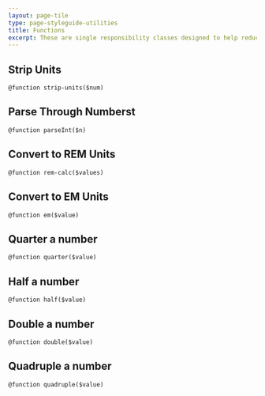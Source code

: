 ```yaml
---
layout: page-tile
type: page-styleguide-utilities
title: Functions
excerpt: These are single responsibility classes designed to help reduce duplication in our SCSS.
---
```


<div class="panel  panel-default  p  markdown-body">
    <h2 class="styleguide-title">Strip Units</h2>
    <pre><code class=" language-sass" data-lang="scss">@function strip-units($num)</code></pre>
</div>

<div class="panel  panel-default  p  markdown-body">
    <h2 class="styleguide-title">Parse Through Numberst</h2>
    <pre><code class=" language-sass" data-lang="scss">@function parseInt($n)</code></pre>
</div>

<div class="panel  panel-default  p  markdown-body">
    <h2 class="styleguide-title">Convert to REM Units</h2>
    <pre><code class=" language-sass" data-lang="scss">@function rem-calc($values)</code></pre>
</div>

<div class="panel  panel-default  p  markdown-body">
    <h2 class="styleguide-title">Convert to EM Units</h2>
    <pre><code class=" language-sass" data-lang="scss">@function em($value)</code></pre>
</div>

<div class="panel  panel-default  p  markdown-body">
    <h2 class="styleguide-title">Quarter a number</h2>
    <pre><code class=" language-sass" data-lang="scss">@function quarter($value)</code></pre>
</div>

<div class="panel  panel-default  p  markdown-body">
    <h2 class="styleguide-title">Half a number</h2>
    <pre><code class=" language-sass" data-lang="scss">@function half($value)</code></pre>
</div>

<div class="panel  panel-default  p  markdown-body">
    <h2 class="styleguide-title">Double a number</h2>
    <pre><code class=" language-sass" data-lang="scss">@function double($value)</code></pre>
</div>

<div class="panel  panel-default  p  markdown-body">
    <h2 class="styleguide-title">Quadruple a number</h2>
    <pre><code class=" language-sass" data-lang="scss">@function quadruple($value)</code></pre>
</div>
